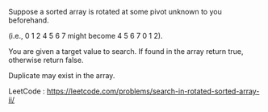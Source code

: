 Suppose a sorted array is rotated at some pivot unknown to you beforehand.

(i.e., 0 1 2 4 5 6 7 might become 4 5 6 7 0 1 2).

You are given a target value to search. If found in the array return true, otherwise return false.

Duplicate may exist in the array.

LeetCode : https://leetcode.com/problems/search-in-rotated-sorted-array-ii/